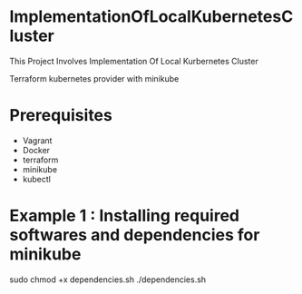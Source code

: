 # ImplementationOfLocalKubernetesCluster
This Project Involves Implementation Of Local Kurbernetes Cluster

Terraform kubernetes provider with minikube

# Prerequisites
 - Vagrant
 - Docker
 - terraform
 - minikube 
 - kubectl 

# Example 1 : Installing required softwares and dependencies for minikube

sudo chmod +x dependencies.sh
./dependencies.sh

